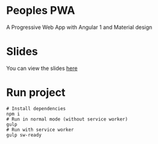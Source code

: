# Peoples PWA

A Progressive Web App with Angular 1 and Material design

# Slides

You can view the slides [here](https://docs.google.com/presentation/d/103fPXGcTSR0gw6FpCT0KpWyNOTAaTnSLRdE8SVXbDWI/edit?usp=sharing)

# Run project

    # Install dependencies
    npm i
    # Run in normal mode (without service worker)
    gulp
    # Run with service worker
    gulp sw-ready
